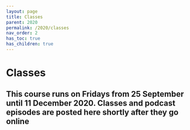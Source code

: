 ```yaml
---
layout: page
title: Classes
parent: 2020
permalink: /2020/classes
nav_order: 2
has_toc: true
has_children: true
---
```


# Classes

## This course runs on Fridays from 25 September until 11 December 2020. Classes and podcast episodes are posted here shortly after they go online
